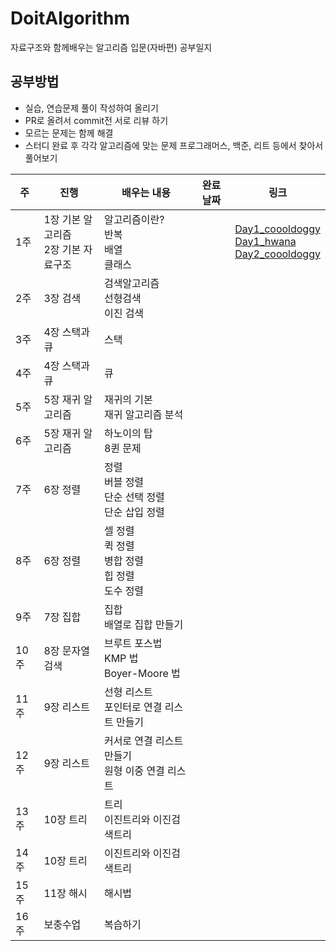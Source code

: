 # DoitAlgorithm
자료구조와 함께배우는 알고리즘 입문(자바편) 공부일지



## 공부방법 

- 실습, 연습문제 풀이 작성하여 올리기
- PR로 올려서 commit전 서로 리뷰 하기 
- 모르는 문제는 함께 해결 
- 스터디 완료 후 각각 알고리즘에 맞는 문제 프로그래머스, 백준, 리트 등에서 찾아서 풀어보기 



| 주   | 진행                                    | 배우는 내용                                                  | 완료 날짜 | 링크                                                         |
| ---- | --------------------------------------- | ------------------------------------------------------------ | --------- | ------------------------------------------------------------ |
| 1주  | 1장 기본 알고리즘 <br>2장 기본 자료구조 | 알고리즘이란?<br>반복 <br>배열 <br/>클래스                   |           | [Day1_coooldoggy](/ch1/[coooldoggy_20200215_ch1_day1.md])<br>[Day1_hwana](/ch1/[hwana_20200215_ch1_day1.md])<br>[Day2_coooldoggy](/ch1/[coooldoggy_20210217_ch1_day2.md])<br> |
| 2주  | 3장 검색                                | 검색알고리즘 <br>선형검색 <br>이진 검색                      |           |                                                              |
| 3주  | 4장 스택과 큐                           | 스택                                                         |           |                                                              |
| 4주  | 4장 스택과 큐                           | 큐                                                           |           |                                                              |
| 5주  | 5장 재귀 알고리즘                       | 재귀의 기본 <br>재귀 알고리즘 분석                           |           |                                                              |
| 6주  | 5장 재귀 알고리즘                       | 하노이의 탑 <br/>8퀸 문제                                    |           |                                                              |
| 7주  | 6장 정렬                                | 정렬 <br>버블 정렬 <br>단순 선택 정렬 <br>단순 삽입 정렬     |           |                                                              |
| 8주  | 6장 정렬                                | 셀 정렬 <br>퀵 정렬 <br/>병합 정렬 <br/>힙 정렬 <br/>도수 정렬 |           |                                                              |
| 9주  | 7장 집합                                | 집합 <br>배열로 집합 만들기                                  |           |                                                              |
| 10주 | 8장 문자열 검색                         | 브루트 포스법 <br>KMP 법 <br>Boyer-Moore 법                  |           |                                                              |
| 11주 | 9장 리스트                              | 선형 리스트 <br>포인터로 연결 리스트 만들기                  |           |                                                              |
| 12주 | 9장 리스트                              | 커서로 연결 리스트 만들기 <br>원형 이중 연결 리스트          |           |                                                              |
| 13주 | 10장 트리                               | 트리<br>이진트리와 이진검색트리                              |           |                                                              |
| 14주 | 10장 트리                               | 이진트리와 이진검색트리                                      |           |                                                              |
| 15주 | 11장 해시                               | 해시법                                                       |           |                                                              |
| 16주 | 보충수업                                | 복습하기                                                     |           |                                                              |

